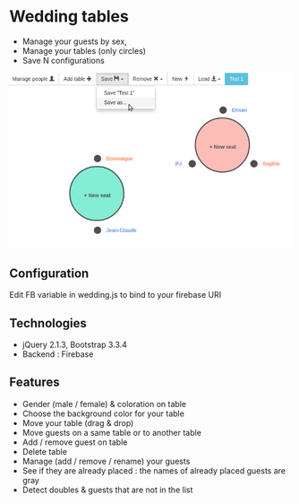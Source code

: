 # Wedding tables

* Manage your guests by sex, 
* Manage your tables (only circles)
* Save N configurations

![alt tag](https://github.com/pjboirleaud/wedding-tables/blob/master/wedding-tables.png)

## Configuration

Edit FB variable in wedding.js to bind to your firebase URI

## Technologies

* jQuery 2.1.3, Bootstrap 3.3.4
* Backend : Firebase

## Features

* Gender (male / female) & coloration on table
* Choose the background color for your table
* Move your table (drag & drop)
* Move guests on a same table or to another table
* Add / remove guest on table
* Delete table
* Manage (add / remove / rename) your guests 
* See if they are already placed : the names of already placed guests are gray
* Detect doubles & guests that are not in the list
